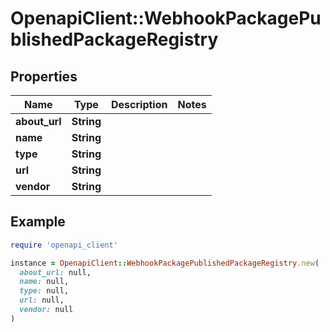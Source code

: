 # OpenapiClient::WebhookPackagePublishedPackageRegistry

## Properties

| Name | Type | Description | Notes |
| ---- | ---- | ----------- | ----- |
| **about_url** | **String** |  |  |
| **name** | **String** |  |  |
| **type** | **String** |  |  |
| **url** | **String** |  |  |
| **vendor** | **String** |  |  |

## Example

```ruby
require 'openapi_client'

instance = OpenapiClient::WebhookPackagePublishedPackageRegistry.new(
  about_url: null,
  name: null,
  type: null,
  url: null,
  vendor: null
)
```

